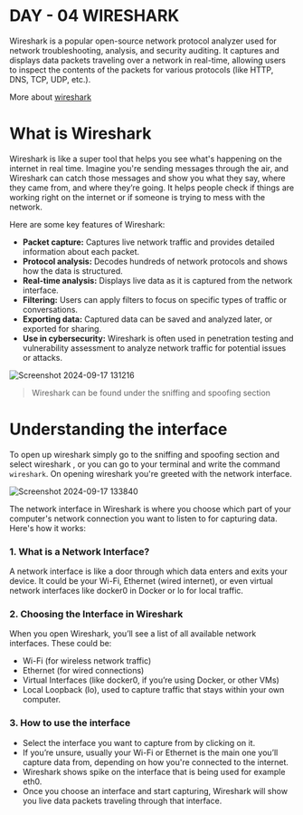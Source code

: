 # DAY - 04 WIRESHARK 

Wireshark is a popular open-source network protocol analyzer used for network troubleshooting, analysis, and security auditing. It captures and displays data packets traveling over a network in real-time, allowing users to inspect the contents of the packets for various protocols (like HTTP, DNS, TCP, UDP, etc.).

More about [wireshark](https://www.wireshark.org/)

# What is Wireshark 

Wireshark is like a super tool that helps you see what's happening on the internet in real time. Imagine you're sending messages through the air, and Wireshark can catch those messages and show you what they say, where they came from, and where they’re going. It helps people check if things are working right on the internet or if someone is trying to mess with the network.

Here are some key features of Wireshark:

- **Packet capture:** Captures live network traffic and provides detailed information about each packet.
- **Protocol analysis:** Decodes hundreds of network protocols and shows how the data is structured.
- **Real-time analysis:** Displays live data as it is captured from the network interface.
- **Filtering:** Users can apply filters to focus on specific types of traffic or conversations.
- **Exporting data:** Captured data can be saved and analyzed later, or exported for sharing.
- **Use in cybersecurity:** Wireshark is often used in penetration testing and vulnerability assessment to analyze network traffic for potential issues or attacks.

![Screenshot 2024-09-17 131216](https://github.com/user-attachments/assets/0994a3fd-0356-4442-8abc-c09dfae371b3)
> Wireshark can be found under the sniffing and spoofing section 

# Understanding the interface 

To open up wireshark simply go to the sniffing and spoofing section and select wireshark , or you can go to your terminal and write the command `wireshark`. On opening wireshark you're greeted with the network interface.

![Screenshot 2024-09-17 133840](https://github.com/user-attachments/assets/e728111f-62ed-471b-8762-aafcc0d8218d)

The network interface in Wireshark is where you choose which part of your computer's network connection you want to listen to for capturing data. Here's how it works:

### 1. What is a Network Interface?

A network interface is like a door through which data enters and exits your device. It could be your Wi-Fi, Ethernet (wired internet), or even virtual network interfaces like docker0 in Docker or lo for local traffic.

### 2. Choosing the Interface in Wireshark

When you open Wireshark, you’ll see a list of all available network interfaces. These could be:

- Wi-Fi (for wireless network traffic)
- Ethernet (for wired connections)
- Virtual Interfaces (like docker0, if you’re using Docker, or other VMs)
- Local Loopback (lo), used to capture traffic that stays within your own computer.

### 3. How to use the interface

- Select the interface you want to capture from by clicking on it.
- If you’re unsure, usually your Wi-Fi or Ethernet is the main one you’ll capture data from, depending on how you're connected to the internet.
- Wireshark shows spike on the interface that is being used for example eth0.
- Once you choose an interface and start capturing, Wireshark will show you live data packets traveling through that interface.


